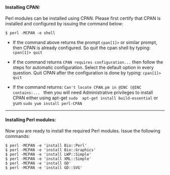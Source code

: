 
<h4>Installing CPAN:</h4>

Perl modules can be installed using CPAN. Please first certify that CPAN is installed and configured by issuing the command below:

``$ perl -MCPAN -e shell``


* If the command above returns the prompt ```cpan[1]>``` or similar prompt, then CPAN is already configured. So quit the cpan shell by typing: ```cpan[1]> quit```

* If the command returns ```CPAN requires configuration...``` then follow the steps for automatic configuration. Select the default option in every question. Quit CPAN after the configuration is done by typing: ```cpan[1]> quit```

* If the command returns: ```Can't locate CPAN.pm in @INC (@INC contains:... ``` then you will need Administrative privileges to install CPAN either using apt-get ```sudo  apt-get install build-essential``` or yum ```sudo yum install perl-CPAN```

------

<h4>Installing Perl modules:</h4>

Now you are ready to install the required Perl modules. Issue the following commands:

```
$ perl -MCPAN -e 'install Bio::Perl'
$ perl -MCPAN -e 'install Bio::Graphics'
$ perl -MCPAN -e 'install LWP::Simple'
$ perl -MCPAN -e 'install XML::Simple'
$ perl -MCPAN -e 'install GD'
$ perl -MCPAN -e 'install GD::SVG'
```
